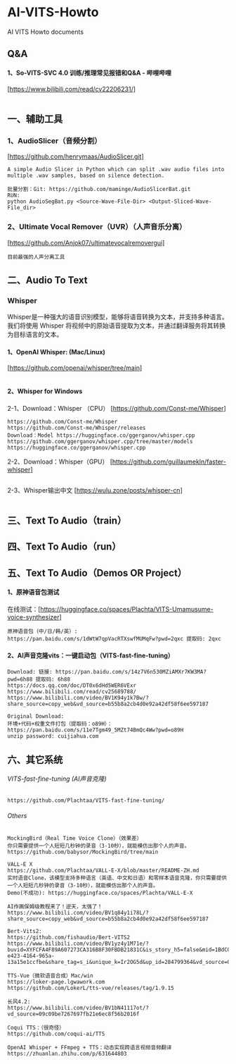 # AI-VITS-Howto
AI VITS Howto documents

## Q&A
#### 1、So-VITS-SVC 4.0 训练/推理常见报错和Q&A - 哔哩哔哩
[https://www.bilibili.com/read/cv22206231/]
```

```

## 一、辅助工具

### 1、AudioSlicer（音频分割）
[https://github.com/henrymaas/AudioSlicer.git]
```
A simple Audio Slicer in Python which can split .wav audio files into multiple .wav samples, based on silence detection.

批量分割：Git: https://github.com/maminge/AudioSlicerBat.git
RUN:
python AudioSegBat.py <Source-Wave-File-Dir> <Output-Sliced-Wave-File_dir>
```

### 2、Ultimate Vocal Remover（UVR）（人声音乐分离）
[https://github.com/Anjok07/ultimatevocalremovergui]
```
目前最强的人声分离工具
```

## 二、Audio To Text
### Whisper<br>
Whisper是一种强大的语音识别模型，能够将语音转换为文本，并支持多种语言。我们将使用 Whisper 将视频中的原始语音提取为文本，并通过翻译服务将其转换为目标语言的文本。

#### 1、OpenAI Whisper: (Mac/Linux)
[https://github.com/openai/whisper/tree/main]
```
```
#### 2、Whisper for Windows
2-1、Download：Whisper （CPU）
[https://github.com/Const-me/Whisper]
```
https://github.com/Const-me/Whisper
https://github.com/Const-me/Whisper/releases
Download：Model https://huggingface.co/ggerganov/whisper.cpp
https://github.com/ggerganov/whisper.cpp/tree/master/models
https://huggingface.co/ggerganov/whisper.cpp
```
2-2、Download：Whisper（GPU）
[https://github.com/guillaumekln/faster-whisper]
```
```
2-3、Whisper输出中文
[https://wulu.zone/posts/whisper-cn]
```
```

## 三、Text To Audio（train）

## 四、Text To Audio（run）

## 五、Text To Audio（Demos OR Project）
#### 1、原神语音包测试
在线测试：[https://huggingface.co/spaces/Plachta/VITS-Umamusume-voice-synthesizer]
```
原神语音包（中/日/韩/英）: https://pan.baidu.com/s/1dWtW7qpVacRTXswfMUMqFw?pwd=2qxc 提取码: 2qxc 
```
#### 2、AI声音克隆vits：一键启动包（VITS-fast-fine-tuning）

```
Download: 链接: https://pan.baidu.com/s/14z7V6n530MZiAMXr7KW3MA?pwd=6h88 提取码: 6h88 
https://docs.qq.com/doc/DT0x6dHd5WER6VExr
https://www.bilibili.com/read/cv25689788/
https://www.bilibili.com/video/BV1K94y1k7Bw/?share_source=copy_web&vd_source=b55b8a2cb4d0e92a42df58f6ee597187

Original Download:
环境+代码+权重文件打包（提取码：o89H）：
https://pan.baidu.com/s/11e7Tgm49_5MZt74BmQc4Ww?pwd=o89H
unzip password: cuijiahua.com
```

## 六、其它系统
###### VITS-fast-fine-tuning (AI声音克隆)
```
https://github.com/Plachtaa/VITS-fast-fine-tuning/
```
###### Others
```
MockingBird（Real Time Voice Clone）（效果差） 
你只需要提供一个人短短几秒钟的录音（3-10秒），就能模仿出那个人的声音。
https://github.com/babysor/MockingBird/tree/main
```
```
VALL-E X
https://github.com/Plachtaa/VALL-E-X/blob/master/README-ZH.md
实时语音Clone，该模型支持多种语言（英语、中文和日语）和零样本语音克隆，你只需要提供一个人短短几秒钟的录音（3-10秒），就能模仿出那个人的声音。
Demo(不成功): https://huggingface.co/spaces/Plachta/VALL-E-X
```
```
AI作画保姆级教程来了！逆天，太强了！
https://www.bilibili.com/video/BV1q84y1i78L/?share_source=copy_web&vd_source=b55b8a2cb4d0e92a42df58f6ee597187
```
```
Bert-Vits2:
https://github.com/fishaudio/Bert-VITS2
https://www.bilibili.com/video/BV1yz4y1M71e/?buvid=XYFCFA4F89A607273CA316B8F30FBDB21831C&is_story_h5=false&mid=1BdCQC4JGQbdG4lCFG58cw%3D%3D&p=1&plat_id=116&share_from=ugc&share_plat=android&share_session_id=4d499b7c-e423-4164-965a-13a15e1ccfbe&share_tag=s_i&unique_k=Ir2OG5d&up_id=284799364&vd_source=09c09be7267697fb21e6ec8f56b2016f
```
```
TTS-Vue（微软语音合成）Mac/win
https://loker-page.lgwawork.com
https://github.com/LokerL/tts-vue/releases/tag/1.9.15
```
```
长风4.2:
https://www.bilibili.com/video/BV1bN41117ot/?vd_source=09c09be7267697fb21e6ec8f56b2016f
```
```
Coqui TTS：（很奇怪）
https://github.com/coqui-ai/TTS
```
```
OpenAI Whisper + FFmpeg + TTS：动态实现跨语言视频音频翻译
https://zhuanlan.zhihu.com/p/631644803
```


